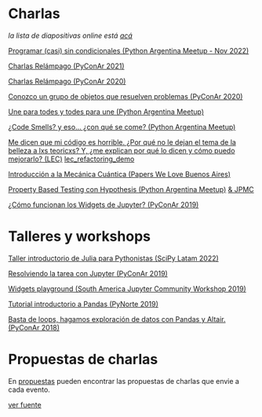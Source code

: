 # Charlas

*la lista de diapositivas online está [acá](http://slides.saxa.xyz)*

[Programar (casi) sin condicionales (Python Argentina Meetup - Nov 2022)](./presentaciones/pyar_sincondicionales/)

[Charlas Relámpago (PyConAr 2021)](./presentaciones/pyconar_2021/)

[Charlas Relámpago (PyConAr 2020)](https://github.com/akielbowicz/presentations/tree/pyconar_2020_charlas_relampago)

[Conozco un grupo de objetos que resuelven problemas (PyConAr 2020)](./presentaciones/pyconar_2020/)

[Une para todes y todes para une (Python Argentina Meetup)](./presentaciones/pyar_pairprogramming/)

[¿Code Smells? y eso... ¿con qué se come? (Python Argentina Meetup)](./presentaciones/pyar_codesmells/)

[Me dicen que mi código es horrible. ¿Por qué no le dejan el tema de la belleza a lxs teoricxs? Y, ¿me explican por qué lo dicen y cómo puedo mejorarlo? (LEC)](./presentaciones/lec_journal_club/)
[lec_refactoring_demo](https://github.com/akielbowicz/presentations/tree/lec_refactoring_demo)

[Introducción a la Mecánica Cuántica (Papers We Love Buenos Aires)](./presentaciones/pwl_mecanica_cuantica/)

[Property Based Testing con Hypothesis (Python Argentina Meetup)](./presentaciones/pyar_hypotesis/) [& JPMC](./presentaciones/jpmc_hypothesis/)

[¿Cómo funcionan los Widgets de Jupyter? (PyConAr 2019)](./presentaciones/pyconar_2019/)

# Talleres y workshops

[Taller introductorio de Julia para Pythonistas (SciPy Latam 2022)](https://github.com/akielbowicz/scipy-latam-2022-taller-julia)

[Resolviendo la tarea con Jupyter (PyConAr 2019)](https://github.com/akielbowicz/pyconar-2019-jupyter-tarea)

[Widgets playground (South America Jupyter Community Workshop 2019)](https://github.com/akielbowicz/ipywidgets-playground/tree/master)

[Tutorial introductorio a Pandas (PyNorte 2019)](https://github.com/akielbowicz/pynorte-tutorial-pandas)

[Basta de loops, hagamos exploración de datos con Pandas y Altair. (PyConAr 2018)](https://github.com/akielbowicz/pandas-altair_2018)

# Propuestas de charlas

En [propuestas](./propuestas/) pueden encontrar las propuestas de charlas que envie a cada evento.


[ver fuente](https://github.com/akielbowicz/presentations)
